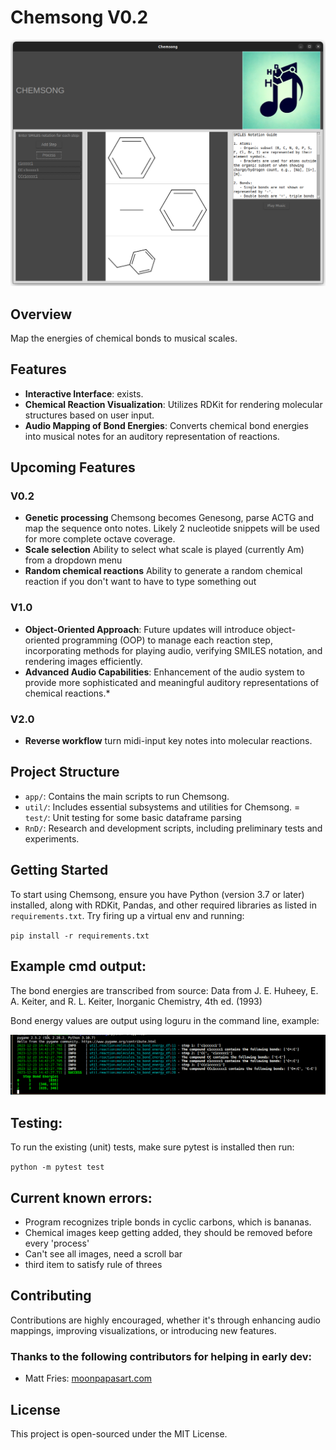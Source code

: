 # Chemsong V0.2

![Chemsong Window](img/chemsong_window.png)

## Overview

Map the energies of chemical bonds to musical scales.

## Features

- **Interactive Interface**: exists.
- **Chemical Reaction Visualization**: Utilizes RDKit for  rendering molecular structures based on user input.
- **Audio Mapping of Bond Energies**: Converts chemical bond energies into musical notes for an auditory representation of reactions.

## Upcoming Features

### V0.2
- **Genetic processing** Chemsong becomes Genesong, parse ACTG and map the sequence onto notes. Likely 2 nucleotide snippets will be used for more complete octave coverage.
- **Scale selection** Ability to select what scale is played (currently Am) from a dropdown menu
- **Random chemical reactions** Ability to generate a random chemical reaction if you don't want to have to type something out

### V1.0
- **Object-Oriented Approach**: Future updates will introduce object-oriented programming (OOP) to manage each reaction step, incorporating methods for playing audio, verifying SMILES notation, and rendering images efficiently.
- **Advanced Audio Capabilities**: Enhancement of the audio system to provide more sophisticated and meaningful auditory representations of chemical reactions.*

### V2.0
- **Reverse workflow** turn midi-input key notes into molecular reactions.


## Project Structure

- `app/`: Contains the main scripts to run Chemsong.
- `util/`: Includes essential subsystems and utilities for Chemsong.
= `test/`: Unit testing for some basic dataframe parsing
- `RnD/`: Research and development scripts, including preliminary tests and experiments.

## Getting Started

To start using Chemsong, ensure you have Python (version 3.7 or later) installed, along with RDKit, Pandas, and other required libraries as listed in `requirements.txt`. Try firing up a virtual env and running:

`pip install -r requirements.txt`

## Example cmd output:
The bond energies are transcribed from source: Data from J. E. Huheey, E. A. Keiter, and R. L. Keiter, Inorganic Chemistry, 4th ed. (1993)

Bond energy values are output using loguru in the command line, example:

![Chemsong Command Line Output](img/chemsong_cmd_output.png)

## Testing:
To run the existing (unit) tests, make sure pytest is installed then run:

`python -m pytest test`

## Current known errors:
- Program recognizes triple bonds in cyclic carbons, which is bananas.
- Chemical images keep getting added, they should be removed before every 'process'
- Can't see all images, need a scroll bar
- third item to satisfy rule of threes

## Contributing

Contributions are highly encouraged, whether it's through enhancing audio mappings, improving visualizations, or introducing new features.

### Thanks to the following contributors for helping in early dev:
- Matt Fries: [moonpapasart.com](moonpapasart.com)


## License

This project is open-sourced under the MIT License.
